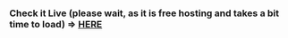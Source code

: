 ### Check it Live (please wait, as it is free hosting and takes a bit time to load)  => <a href="https://praveencm06-apex-realtors.onrender.com/" target="_blank">HERE</a> 

